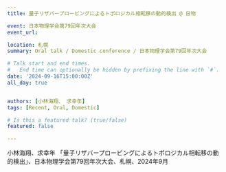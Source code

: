 ```yaml
---
title: 量子リザバープロービングによるトポロジカル相転移の動的検出 @ 日物

event: 日本物理学会第79回年次大会 
event_url: 

location: 札幌
summary: Oral talk / Domestic conference / 日本物理学会第79回年次大会 

# Talk start and end times.
#   End time can optionally be hidden by prefixing the line with `#`.
date: '2024-09-16T15:00:00Z'
all_day: true


authors: [小林海翔、 求幸年]
tags: [Recent, Oral, Domestic]

# Is this a featured talk? (true/false)
featured: false

---
```

小林海翔、求幸年 「量子リザバープロービングによるトポロジカル相転移の動的検出」、日本物理学会第79回年次大会、札幌、2024年9月